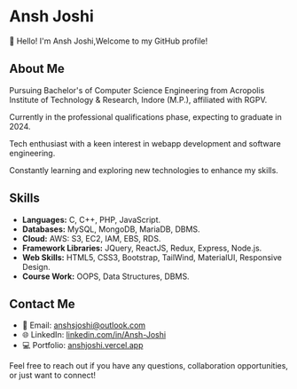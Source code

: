 # Ansh Joshi

👋 Hello! I'm Ansh Joshi,Welcome to my GitHub profile!

## About Me

Pursuing Bachelor's of Computer Science Engineering from Acropolis Institute of Technology & Research, Indore (M.P.), affiliated with RGPV.

Currently in the professional qualifications phase, expecting to graduate in 2024.

Tech enthusiast with a keen interest in webapp development and software engineering.

Constantly learning and exploring new technologies to enhance my skills.

## Skills

- **Languages:** C, C++, PHP, JavaScript.
- **Databases:** MySQL, MongoDB, MariaDB, DBMS.
- **Cloud:** AWS: S3, EC2, IAM, EBS, RDS.
- **Framework Libraries:** JQuery, ReactJS, Redux, Express, Node.js.
- **Web Skills:** HTML5, CSS3, Bootstrap, TailWind, MaterialUI, Responsive Design.
- **Course Work:** OOPS, Data Structures, DBMS.

## Contact Me

- 📧 Email: anshsjoshi@outlook.com
- 🌐 LinkedIn: [linkedin.com/in/Ansh-Joshi](https://linkedin.com/in/Ansh-Joshi)
- 💻 Portfolio: [anshjoshi.vercel.app](https://anshjoshi.vercel.app)

Feel free to reach out if you have any questions, collaboration opportunities, or just want to connect! 
